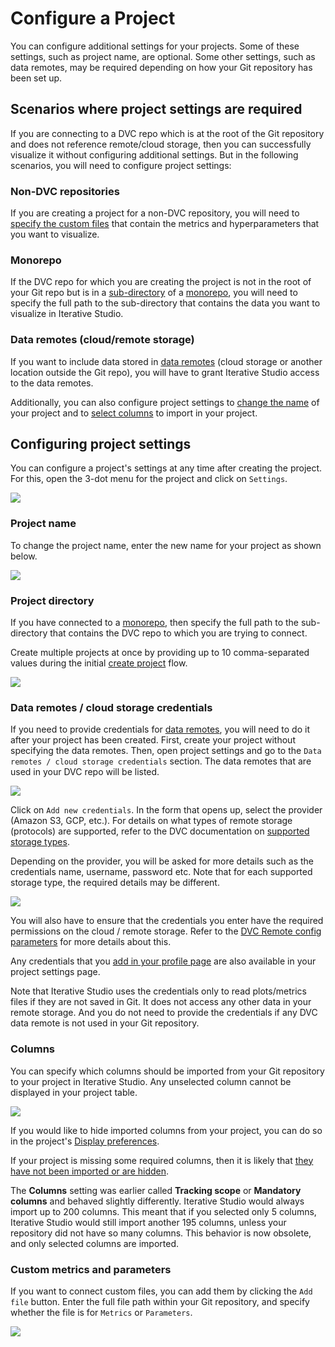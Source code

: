 # Configure a Project

You can configure additional settings for your projects. Some of these settings,
such as project name, are optional. Some other settings, such as data remotes,
may be required depending on how your Git repository has been set up.

## Scenarios where project settings are required

If you are connecting to a DVC repo which is at the root of the Git repository
and does not reference remote/cloud storage, then you can successfully visualize
it without configuring additional settings. But in the following scenarios, you
will need to configure project settings:

### Non-DVC repositories

If you are creating a project for a non-DVC repository, you will need to
[specify the custom files] that contain the metrics and hyperparameters that you
want to visualize.

[specify the custom files]: #custom-metrics-and-parameters

### Monorepo

If the DVC repo for which you are creating the project is not in the root of
your Git repo but is in a [sub-directory] of a
[monorepo](https://en.wikipedia.org/wiki/Monorepo), you will need to specify the
full path to the sub-directory that contains the data you want to visualize in
Iterative Studio.

[sub-directory]: /doc/command-reference/init#initializing-dvc-in-subdirectories

### Data remotes (cloud/remote storage)

If you want to include data stored in [data remotes] (cloud storage or another
location outside the Git repo), you will have to grant Iterative Studio access
to the data remotes.

[data remotes]: /doc/user-guide/data-management/remote-storage

Additionally, you can also configure project settings to
[change the name](#project-name) of your project and to
[select columns](#columns) to import in your project.

## Configuring project settings

You can configure a project's settings at any time after creating the project.
For this, open the 3-dot menu for the project and click on `Settings`.

![](https://static.iterative.ai/img/studio/project_open_settings.png)

### Project name

To change the project name, enter the new name for your project as shown below.

![](https://static.iterative.ai/img/studio/project_settings_view_name.png)

### Project directory

If you have connected to a [monorepo](https://en.wikipedia.org/wiki/Monorepo),
then specify the full path to the sub-directory that contains the DVC repo to
which you are trying to connect.

   <admon type="note">

Create multiple projects at once by providing up to 10 comma-separated values
during the initial [create project] flow.

   </admon>

![](https://static.iterative.ai/img/studio/project_settings_sub_directory.png)

[create project]:
  /doc/studio/user-guide/projects-and-experiments/create-a-project#create-multiple-projects-from-a-single-git-repository

### Data remotes / cloud storage credentials

If you need to provide credentials for [data remotes], you will need to do it
after your project has been created. First, create your project without
specifying the data remotes. Then, open project settings and go to the
`Data remotes / cloud storage credentials` section. The data remotes that are
used in your DVC repo will be listed.

![](https://static.iterative.ai/img/studio/view_settings_credentials.png)

Click on `Add new credentials`. In the form that opens up, select the provider
(Amazon S3, GCP, etc.). For details on what types of remote storage (protocols)
are supported, refer to the DVC documentation on [supported storage types].

Depending on the provider, you will be asked for more details such as the
credentials name, username, password etc. Note that for each supported storage
type, the required details may be different.

![](https://static.iterative.ai/img/studio/s3_remote_settings_v2.png)

You will also have to ensure that the credentials you enter have the required
permissions on the cloud / remote storage. Refer to the [DVC Remote config
parameters] for more details about this.

Any credentials that you
[add in your profile page](/doc/studio/user-guide/account-management#cloud-credentials)
are also available in your project settings page.

Note that Iterative Studio uses the credentials only to read plots/metrics files
if they are not saved in Git. It does not access any other data in your remote
storage. And you do not need to provide the credentials if any DVC data remote
is not used in your Git repository.

[supported storage types]:
  /doc/user-guide/data-management/remote-storage#supported-storage-types
[dvc remote config parameters]:
  /doc/command-reference/remote/modify#available-parameters-per-storage-type

### Columns

You can specify which columns should be imported from your Git repository to
your project in Iterative Studio. Any unselected column cannot be displayed in
your project table.

![](https://static.iterative.ai/img/studio/project_settings_columns.png)

If you would like to hide imported columns from your project, you can do so in
the project's [Display preferences].

If your project is missing some required columns, then it is likely that
[they have not been imported or are hidden](/doc/studio/troubleshooting#project-does-not-contain-the-columns-that-i-want).

<admon type="warn">

The **Columns** setting was earlier called **Tracking scope** or **Mandatory
columns** and behaved slightly differently. Iterative Studio would always import
up to 200 columns. This meant that if you selected only 5 columns, Iterative
Studio would still import another 195 columns, unless your repository did not
have so many columns. This behavior is now obsolete, and only selected columns
are imported.

</admon>

[display preferences]:
  /doc/studio/user-guide/projects-and-experiments/explore-ml-experiments#columns

### Custom metrics and parameters

If you want to connect custom files, you can add them by clicking the `Add file`
button. Enter the full file path within your Git repository, and specify whether
the file is for `Metrics` or `Parameters`.

![](https://static.iterative.ai/img/studio/project_settings_custom_files.png)
